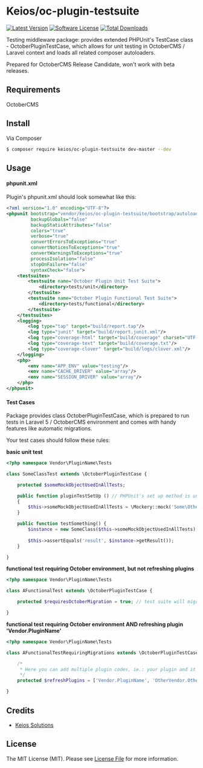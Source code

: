 # Keios/oc-plugin-testsuite

[![Latest 
Version](https://img.shields.io/github/release/keiosweb/oc-plugin-testsuite.svg?style=flat-square)](https://github.com/keiosweb/oc-plugin-testsuite/releases)
[![Software License](https://img.shields.io/badge/license-MIT-brightgreen.svg?style=flat-square)](LICENSE.md)
[![Total Downloads](https://img.shields.io/packagist/dt/keios/oc-plugin-testsuite.svg?style=flat-square)](https://packagist.org/packages/keios/oc-plugin-testsuite)

Testing middleware package: provides extended PHPUnit's TestCase class - OctoberPluginTestCase, 
which allows for unit testing in OctoberCMS / Laravel context and loads all related composer autoloaders.

Prepared for OctoberCMS Release Candidate, won't work with beta releases.

## Requirements
OctoberCMS

## Install

Via Composer

``` bash
$ composer require keios/oc-plugin-testsuite dev-master --dev
```

## Usage

#### phpunit.xml

Plugin's phpunit.xml should look somewhat like this:

``` xml
<?xml version="1.0" encoding="UTF-8"?>
<phpunit bootstrap="vendor/keios/oc-plugin-testsuite/bootstrap/autoload.php"
         backupGlobals="false"
         backupStaticAttributes="false"
         colors="true"
         verbose="true"
         convertErrorsToExceptions="true"
         convertNoticesToExceptions="true"
         convertWarningsToExceptions="true"
         processIsolation="false"
         stopOnFailure="false"
         syntaxCheck="false">
    <testsuites>
        <testsuite name="October Plugin Unit Test Suite">
            <directory>tests/unit</directory>
        </testsuite>
        <testsuite name="October Plugin Functional Test Suite">
            <directory>tests/functional</directory>
        </testsuite>
    </testsuites>
    <logging>
        <log type="tap" target="build/report.tap"/>
        <log type="junit" target="build/report.junit.xml"/>
        <log type="coverage-html" target="build/coverage" charset="UTF-8" yui="true" highlight="true"/>
        <log type="coverage-text" target="build/coverage.txt"/>
        <log type="coverage-clover" target="build/logs/clover.xml"/>
    </logging>
    <php>
        <env name="APP_ENV" value="testing"/>
        <env name="CACHE_DRIVER" value="array"/>
        <env name="SESSION_DRIVER" value="array"/>
    </php>
</phpunit>

```

#### Test Cases

Package provides class OctoberPluginTestCase, which is prepared to run tests in Laravel 5 / OctoberCMS environment and comes with handy features like automatic migrations.

Your test cases should follow these rules:

**basic unit test**
``` php
<?php namespace Vendor\PluginName\Tests

class SomeClassTest extends \OctoberPluginTestCase {

    protected $someMockObjectUsedInAllTests;

    public function pluginTestSetUp () // PHPUnit's set up method is unavailable, use this instead
    {
        $this->someMockObjectUsedInAllTests = \Mockery::mock('Some\Other\Class');
    }

    public function testSomething() { 
        $instance = new SomeClass($this->someMockObjectUsedInAllTests);
        
        $this->assertEquals('result', $instance->getResult());
    }

}
``` 

**functional test requiring October environment, but not refreshing plugins**
``` php
<?php namespace Vendor\PluginName\Tests

class AFunctionalTest extends \OctoberPluginTestCase {

    protected $requiresOctoberMigration = true; // test suite will migrate october

}
```

**functional test requiring October environment AND refreshing plugin 'Vendor.PluginName'**
``` php
<?php namespace Vendor\PluginName\Tests

class AFunctionalTestRequiringMigrations extends \OctoberPluginTestCase {

    /*
     * Here you can add multiple plugin codes, ie.: your plugin and it's dependencies
     */
    protected $refreshPlugins = ['Vendor.PluginName', 'OtherVendor.OtherPlugin'];

}
```

## Credits

- [Keios Solutions](https://github.com/keiosweb)

## License

The MIT License (MIT). Please see [License File](LICENSE.md) for more information.
